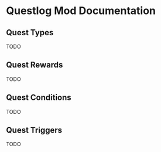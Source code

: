# Questlog Mod Documentation



## Quest Types

TODO

## Quest Rewards

TODO

## Quest Conditions

TODO

## Quest Triggers

TODO